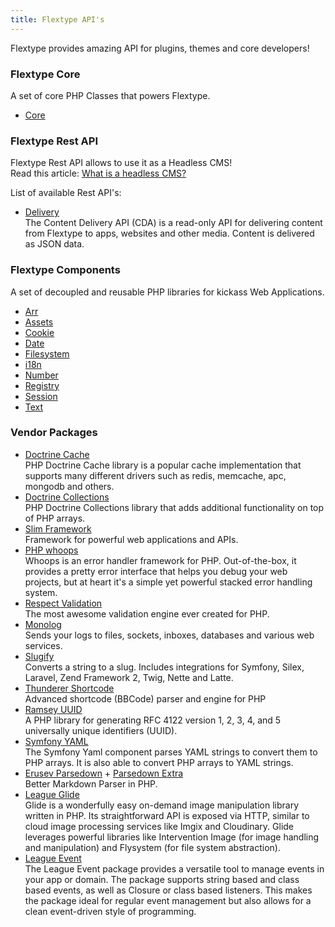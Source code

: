 ```yaml
---
title: Flextype API's
---
```


Flextype provides amazing API for plugins, themes and core developers!

### Flextype Core
A set of core PHP Classes that powers Flextype.

<ul>
    <li><a href="./api/core">Core</a></li>
</ul>

### Flextype Rest API
Flextype Rest API allows to use it as a Headless CMS!<br>
Read this article: <a href="./api/rest/what-is-a-headless-cms">What is a headless CMS?</a>

List of available Rest API's:
<ul>
    <li>
        <a href="./api/rest/delivery">Delivery</a><br>
        The Content Delivery API (CDA) is a read-only API for delivering content from Flextype to apps, websites and other media. Content is delivered as JSON data.
    </li>
</ul>

### Flextype Components
A set of decoupled and reusable PHP libraries for kickass Web Applications.

<ul>
    <li><a href="./api/components/arr">Arr</a></li>
    <li><a href="./api/components/assets">Assets</a></li>
    <li><a href="./api/components/cookie">Cookie</a></li>
    <li><a href="./api/components/date">Date</a></li>
    <li><a href="./api/components/filesystem">Filesystem</a></li>
    <li><a href="./api/components/i18n">i18n</a></li>
    <li><a href="./api/components/number">Number</a></li>
    <li><a href="./api/components/registry">Registry</a></li>
    <li><a href="./api/components/session">Session</a></li>
    <li><a href="./api/components/text">Text</a></li>
</ul>


### Vendor Packages
<ul>
    <li class="pb-4">
        <a href="https://www.doctrine-project.org/projects/cache.html">Doctrine Cache</a><br>
        PHP Doctrine Cache library is a popular cache implementation that supports many different drivers such as redis, memcache, apc, mongodb and others.
    </li>
    <li class="pb-4">
        <a href="https://www.doctrine-project.org/projects/collections.html">Doctrine Collections</a><br>
        PHP Doctrine Collections library that adds additional functionality on top of PHP arrays.
    </li>
    <li class="pb-4">
        <a href="http://www.slimframework.com">Slim Framework</a><br>
        Framework for powerful web applications and APIs.
    </li>
    <li class="pb-4">
        <a href="https://github.com/filp/whoops">PHP whoops</a><br>
        Whoops is an error handler framework for PHP. Out-of-the-box, it provides a pretty error interface that helps you debug your web projects, but at heart it's a simple yet powerful stacked error handling system.
    </li>
    <li class="pb-4">
        <a href="https://github.com/Respect/Validation">Respect Validation</a><br>
        The most awesome validation engine ever created for PHP.
    </li>
    <li class="pb-4">
        <a href="https://github.com/Seldaek/monolog">Monolog</a><br>
        Sends your logs to files, sockets, inboxes, databases and various web services.
    </li>
    <li class="pb-4">
        <a href="https://github.com/cocur/slugify">Slugify</a><br>
        Converts a string to a slug. Includes integrations for Symfony, Silex, Laravel, Zend Framework 2, Twig, Nette and Latte.
    </li>
    <li class="pb-4">
        <a href="https://github.com/thunderer/Shortcode">Thunderer Shortcode</a><br>
        Advanced shortcode (BBCode) parser and engine for PHP
    </li>
    <li class="pb-4">
        <a href="https://github.com/ramsey/uuid">Ramsey UUID</a><br>
        A PHP library for generating RFC 4122 version 1, 2, 3, 4, and 5 universally unique identifiers (UUID).
    </li>
    <li class="pb-4">
        <a href="https://symfony.com/doc/current/components/yaml.html">Symfony YAML</a><br>
        The Symfony Yaml component parses YAML strings to convert them to PHP arrays. It is also able to convert PHP arrays to YAML strings.
    </li>
    <li class="pb-4">
        <a href="https://github.com/erusev/parsedown">Erusev Parsedown</a> + <a href="https://github.com/erusev/parsedown-extra">Parsedown Extra</a><br>
        Better Markdown Parser in PHP.
    </li>
    <li class="pb-4">
        <a href="http://glide.thephpleague.com">League Glide</a><br>
        Glide is a wonderfully easy on-demand image manipulation library written in PHP. Its straightforward API is exposed via HTTP, similar to cloud image processing services like Imgix and Cloudinary. Glide leverages powerful libraries like Intervention Image (for image handling and manipulation) and Flysystem (for file system abstraction).
    </li>
    <li class="pb-4">
        <a href="http://event.thephpleague.com">League Event</a><br>
        The League Event package provides a versatile tool to manage events in your app or domain. The package supports string based and class based events, as well as Closure or class based listeners. This makes the package ideal for regular event management but also allows for a clean event-driven style of programming.
    </li>
</ul>
